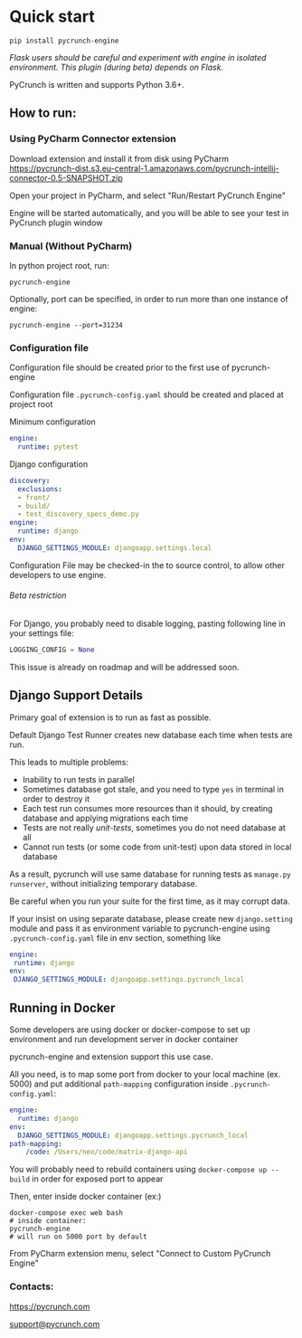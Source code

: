 # Quick start

`pip install pycrunch-engine`

_Flask users should be careful and experiment with engine in isolated environment. This plugin (during beta) depends on Flask._

PyCrunch is written and supports Python 3.6+.

## How to run:
### Using PyCharm Connector extension

 Download extension and install it from disk using PyCharm
 https://pycrunch-dist.s3.eu-central-1.amazonaws.com/pycrunch-intellij-connector-0.5-SNAPSHOT.zip
 
 Open your project in PyCharm, and select "Run/Restart PyCrunch Engine"

Engine will be started automatically, and you will be able to see your test in PyCrunch plugin window

### Manual (Without PyCharm)

In python project root, run: 

`pycrunch-engine`


Optionally, port can be specified, in order to run more than one instance of engine:

`pycrunch-engine --port=31234`


### Configuration file

Configuration file should be created prior to the first use of pycrunch-engine


Configuration file `.pycrunch-config.yaml` should be created and placed at project root

Minimum configuration 
```yaml
engine:
  runtime: pytest
```


Django configuration

```yaml
discovery:
  exclusions:
  - front/
  - build/
  - test_discovery_specs_demo.py
engine:
  runtime: django
env:
  DJANGO_SETTINGS_MODULE: djangoapp.settings.local
```

Configuration File may be checked-in the to source control, to allow other developers to use engine.

###### Beta restriction
For Django, you probably need to disable logging, pasting following line in your settings file:
```python
LOGGING_CONFIG = None

```
This issue is already on roadmap and will be addressed soon. 

## Django Support Details

 Primary goal of extension is to run as fast as possible.
 
 Default Django Test Runner creates new database each time when tests are run.
 
This leads to multiple problems:

 - Inability to run tests in parallel
 - Sometimes database got stale, and you need to type `yes` in terminal in order to destroy it
 - Each test run consumes more resources than it should, by creating database and applying migrations each time
 - Tests are not really *unit-tests*, sometimes you do not need database at all
 - Cannot run tests (or some code from unit-test) upon data stored in local database 
 
 As a result, pycrunch will use same database for running tests as `manage.py runserver`, without initializing temporary database. 
 
 Be careful when you run your suite for the first time, as it may corrupt data. 
 
 If your insist on using separate database, please create new `django.setting` module and pass it as environment variable to pycrunch-engine using `.pycrunch-config.yaml` file in env section, something like
 
 ```yaml
engine:
  runtime: django
env:
  DJANGO_SETTINGS_MODULE: djangoapp.settings.pycrunch_local
```
 
 ## Running in Docker 
 
Some developers are using docker or docker-compose to set up environment and run development server in docker container

pycrunch-engine and extension support this use case.

All you need, is to map some port from docker to your local machine (ex. 5000) and put additional `path-mapping` configuration inside `.pycrunch-config.yaml`:

```yaml
engine:
  runtime: django
env:
  DJANGO_SETTINGS_MODULE: djangoapp.settings.pycrunch_local
path-mapping:
    /code: /Users/neo/code/matrix-django-api
```

You will probably need to rebuild containers using `docker-compose up --build` in order for exposed port to appear

 Then, enter inside docker container (ex:)
 ```commandline
 docker-compose exec web bash
 # inside container:
 pycrunch-engine
 # will run on 5000 port by default
```

From PyCharm extension menu, select "Connect to Custom PyCrunch Engine"


### Contacts:
 
 https://pycrunch.com
 
 support@pycrunch.com
 
 
 
 
 
 
 
 
 
 
 
 
 
 
 
 
